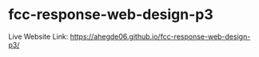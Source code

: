 # fcc-response-web-design-p3

Live Website Link: https://ahegde06.github.io/fcc-response-web-design-p3/
